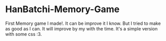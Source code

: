 # HanBatchi-Memory-Game   
  First Memory game I made!. It can be improve it I know. But I tried to make as good as I can.
  It will improve by my with the time.
  It's a simple version with some css :3.
